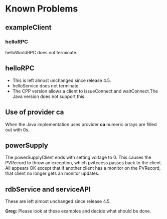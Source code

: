 # Known Problems

## exampleClient

### helloRPC

helloWorldRPC does not terminate.

## helloRPC

* This is left almost unchanged since release 4.5.
* helloService does not terminate.
* The CPP version allows a client to issueConnect and waitConnect.The Java version does not support this.


## Use of provider ca

When the Java implementation uses provider **ca** numeric arrays are filled out with 0s.


## powerSupply

The powerSupplyClient ends with setting voltage to 0.
This causes the PVRecord to throw an exception, which pvAccess passes back to the client.
All appears OK except that if another client has a monitor on the PVRecord,
that client no longer gets an monitor updates.


## rdbService and serviceAPI

These are left almost unchanged since release 4.5.

**Greg:** Please look at these examples and decide what should be done.







